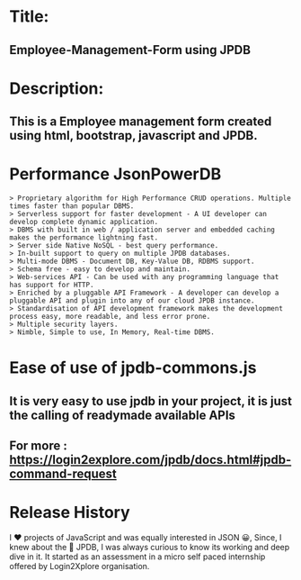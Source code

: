 # Title: 
## Employee-Management-Form using JPDB

# Description: 
## This is a Employee management form created using html, bootstrap, javascript and JPDB. 

# Performance JsonPowerDB
```
> Proprietary algorithm for High Performance CRUD operations. Multiple times faster than popular DBMS.
> Serverless support for faster development - A UI developer can develop complete dynamic application.
> DBMS with built in web / application server and embedded caching makes the performance lightning fast.
> Server side Native NoSQL - best query performance.
> In-built support to query on multiple JPDB databases.
> Multi-mode DBMS - Document DB, Key-Value DB, RDBMS support.
> Schema free - easy to develop and maintain.
> Web-services API - Can be used with any programming language that has support for HTTP.
> Enriched by a pluggable API Framework - A developer can develop a pluggable API and plugin into any of our cloud JPDB instance.
> Standardisation of API development framework makes the development process easy, more readable, and less error prone.
> Multiple security layers.
> Nimble, Simple to use, In Memory, Real-time DBMS.
```

# Ease of use of jpdb-commons.js
## It is very easy to use jpdb in your project, it is just the calling of readymade available APIs
## For more : https://login2explore.com/jpdb/docs.html#jpdb-command-request

# Release History
I ❤️ projects of JavaScript and was equally interested in JSON 😀,
Since, I knew about the 🔰 JPDB, I was always curious to know its working and deep dive in it. It started as an assessment in a micro self paced internship offered by Login2Xplore organisation.
